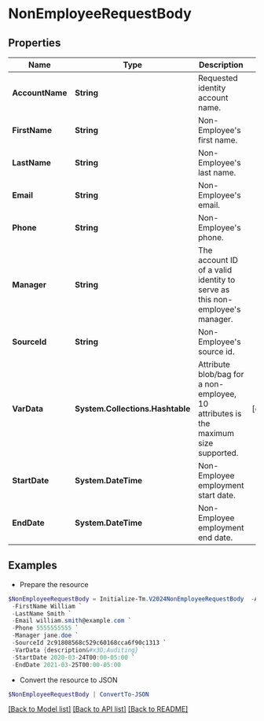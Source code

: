 # NonEmployeeRequestBody
## Properties

Name | Type | Description | Notes
------------ | ------------- | ------------- | -------------
**AccountName** | **String** | Requested identity account name. | 
**FirstName** | **String** | Non-Employee&#39;s first name. | 
**LastName** | **String** | Non-Employee&#39;s last name. | 
**Email** | **String** | Non-Employee&#39;s email. | 
**Phone** | **String** | Non-Employee&#39;s phone. | 
**Manager** | **String** | The account ID of a valid identity to serve as this non-employee&#39;s manager. | 
**SourceId** | **String** | Non-Employee&#39;s source id. | 
**VarData** | **System.Collections.Hashtable** | Attribute blob/bag for a non-employee, 10 attributes is the maximum size supported. | [optional] 
**StartDate** | **System.DateTime** | Non-Employee employment start date. | 
**EndDate** | **System.DateTime** | Non-Employee employment end date. | 

## Examples

- Prepare the resource
```powershell
$NonEmployeeRequestBody = Initialize-Tm.V2024NonEmployeeRequestBody  -AccountName william.smith `
 -FirstName William `
 -LastName Smith `
 -Email william.smith@example.com `
 -Phone 5555555555 `
 -Manager jane.doe `
 -SourceId 2c91808568c529c60168cca6f90c1313 `
 -VarData {description&#x3D;Auditing} `
 -StartDate 2020-03-24T00:00-05:00 `
 -EndDate 2021-03-25T00:00-05:00
```

- Convert the resource to JSON
```powershell
$NonEmployeeRequestBody | ConvertTo-JSON
```

[[Back to Model list]](../README.md#documentation-for-models) [[Back to API list]](../README.md#documentation-for-api-endpoints) [[Back to README]](../README.md)

